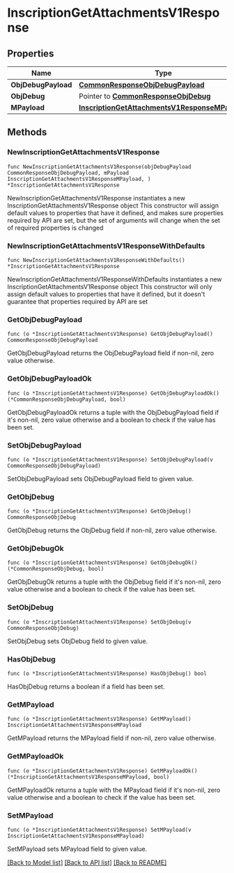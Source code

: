 # InscriptionGetAttachmentsV1Response

## Properties

Name | Type | Description | Notes
------------ | ------------- | ------------- | -------------
**ObjDebugPayload** | [**CommonResponseObjDebugPayload**](CommonResponseObjDebugPayload.md) |  | 
**ObjDebug** | Pointer to [**CommonResponseObjDebug**](CommonResponseObjDebug.md) |  | [optional] 
**MPayload** | [**InscriptionGetAttachmentsV1ResponseMPayload**](InscriptionGetAttachmentsV1ResponseMPayload.md) |  | 

## Methods

### NewInscriptionGetAttachmentsV1Response

`func NewInscriptionGetAttachmentsV1Response(objDebugPayload CommonResponseObjDebugPayload, mPayload InscriptionGetAttachmentsV1ResponseMPayload, ) *InscriptionGetAttachmentsV1Response`

NewInscriptionGetAttachmentsV1Response instantiates a new InscriptionGetAttachmentsV1Response object
This constructor will assign default values to properties that have it defined,
and makes sure properties required by API are set, but the set of arguments
will change when the set of required properties is changed

### NewInscriptionGetAttachmentsV1ResponseWithDefaults

`func NewInscriptionGetAttachmentsV1ResponseWithDefaults() *InscriptionGetAttachmentsV1Response`

NewInscriptionGetAttachmentsV1ResponseWithDefaults instantiates a new InscriptionGetAttachmentsV1Response object
This constructor will only assign default values to properties that have it defined,
but it doesn't guarantee that properties required by API are set

### GetObjDebugPayload

`func (o *InscriptionGetAttachmentsV1Response) GetObjDebugPayload() CommonResponseObjDebugPayload`

GetObjDebugPayload returns the ObjDebugPayload field if non-nil, zero value otherwise.

### GetObjDebugPayloadOk

`func (o *InscriptionGetAttachmentsV1Response) GetObjDebugPayloadOk() (*CommonResponseObjDebugPayload, bool)`

GetObjDebugPayloadOk returns a tuple with the ObjDebugPayload field if it's non-nil, zero value otherwise
and a boolean to check if the value has been set.

### SetObjDebugPayload

`func (o *InscriptionGetAttachmentsV1Response) SetObjDebugPayload(v CommonResponseObjDebugPayload)`

SetObjDebugPayload sets ObjDebugPayload field to given value.


### GetObjDebug

`func (o *InscriptionGetAttachmentsV1Response) GetObjDebug() CommonResponseObjDebug`

GetObjDebug returns the ObjDebug field if non-nil, zero value otherwise.

### GetObjDebugOk

`func (o *InscriptionGetAttachmentsV1Response) GetObjDebugOk() (*CommonResponseObjDebug, bool)`

GetObjDebugOk returns a tuple with the ObjDebug field if it's non-nil, zero value otherwise
and a boolean to check if the value has been set.

### SetObjDebug

`func (o *InscriptionGetAttachmentsV1Response) SetObjDebug(v CommonResponseObjDebug)`

SetObjDebug sets ObjDebug field to given value.

### HasObjDebug

`func (o *InscriptionGetAttachmentsV1Response) HasObjDebug() bool`

HasObjDebug returns a boolean if a field has been set.

### GetMPayload

`func (o *InscriptionGetAttachmentsV1Response) GetMPayload() InscriptionGetAttachmentsV1ResponseMPayload`

GetMPayload returns the MPayload field if non-nil, zero value otherwise.

### GetMPayloadOk

`func (o *InscriptionGetAttachmentsV1Response) GetMPayloadOk() (*InscriptionGetAttachmentsV1ResponseMPayload, bool)`

GetMPayloadOk returns a tuple with the MPayload field if it's non-nil, zero value otherwise
and a boolean to check if the value has been set.

### SetMPayload

`func (o *InscriptionGetAttachmentsV1Response) SetMPayload(v InscriptionGetAttachmentsV1ResponseMPayload)`

SetMPayload sets MPayload field to given value.



[[Back to Model list]](../README.md#documentation-for-models) [[Back to API list]](../README.md#documentation-for-api-endpoints) [[Back to README]](../README.md)


